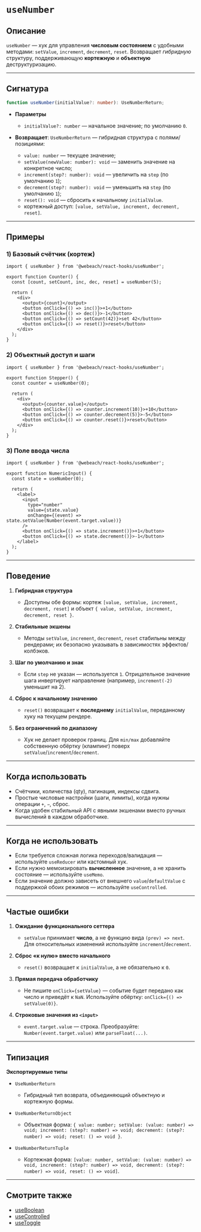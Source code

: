 # `useNumber`

## Описание

`useNumber` — хук для управления **числовым состоянием** с удобными методами: `setValue`, `increment`, `decrement`, `reset`. Возвращает *гибридную* структуру, поддерживающую **кортежную** и **объектную** деструктуризацию.

---

## Сигнатура

```ts
function useNumber(initialValue?: number): UseNumberReturn;
```

- **Параметры**
   - `initialValue?: number` — начальное значение; по умолчанию `0`.

- **Возвращает**: `UseNumberReturn` — гибридная структура с полями/позициями:
   - `value: number` — текущее значение;
   - `setValue(newValue: number): void` — заменить значение на конкретное число;
   - `increment(step?: number): void` — увеличить на `step` (по умолчанию `1`);
   - `decrement(step?: number): void` — уменьшить на `step` (по умолчанию `1`);
   - `reset(): void` — сбросить к начальному `initialValue`.
   - кортежный доступ: `[value, setValue, increment, decrement, reset]`.

---

## Примеры

### 1) Базовый счётчик (кортеж)

```tsx
import { useNumber } from '@webeach/react-hooks/useNumber';

export function Counter() {
  const [count, setCount, inc, dec, reset] = useNumber(5);

  return (
    <div>
      <output>{count}</output>
      <button onClick={() => inc()}>+1</button>
      <button onClick={() => dec()}>-1</button>
      <button onClick={() => setCount(42)}>set 42</button>
      <button onClick={() => reset()}>reset</button>
    </div>
  );
}
```

### 2) Объектный доступ и шаги

```tsx
import { useNumber } from '@webeach/react-hooks/useNumber';

export function Stepper() {
  const counter = useNumber(0);

  return (
    <div>
      <output>{counter.value}</output>
      <button onClick={() => counter.increment(10)}>+10</button>
      <button onClick={() => counter.decrement(5)}>-5</button>
      <button onClick={() => counter.reset()}>reset</button>
    </div>
  );
}
```

### 3) Поле ввода числа

```tsx
import { useNumber } from '@webeach/react-hooks/useNumber';

export function NumericInput() {
  const state = useNumber(0);

  return (
    <label>
      <input
        type="number"
        value={state.value}
        onChange={(event) => state.setValue(Number(event.target.value))}
      />
      <button onClick={() => state.increment()}>+1</button>
      <button onClick={() => state.decrement()}>-1</button>
    </label>
  );
}
```

---

## Поведение

1. **Гибридная структура**
   - Доступны обе формы: кортеж `[value, setValue, increment, decrement, reset]` и объект `{ value, setValue, increment, decrement, reset }`.

2. **Стабильные экшены**
   - Методы `setValue`, `increment`, `decrement`, `reset` стабильны между рендерами; их безопасно указывать в зависимостях эффектов/колбэков.

3. **Шаг по умолчанию и знак**
   - Если `step` не указан — используется `1`. Отрицательное значение шага инвертирует направление (например, `increment(-2)` уменьшит на 2).

4. **Сброс к начальному значению**
   - `reset()` возвращает к **последнему** `initialValue`, переданному хуку на текущем рендере.

5. **Без ограничений по диапазону**
   - Хук не делает проверок границ. Для `min/max` добавляйте собственную обёртку (клампинг) поверх `setValue`/`increment`/`decrement`.

---

## Когда использовать

- Счётчики, количества (qty), пагинация, индексы сдвига.
- Простые числовые настройки (шаги, лимиты), когда нужны операции `+`, `−`, сброс.
- Когда удобен стабильный API с явными экшенами вместо ручных вычислений в каждом обработчике.

---

## Когда **не** использовать

- Если требуется сложная логика переходов/валидация — используйте `useReducer` или кастомный хук.
- Если нужно мемоизировать **вычисленное** значение, а не хранить состояние — используйте `useMemo`.
- Если значение должно зависеть от внешнего `value`/`defaultValue` с поддержкой обоих режимов — используйте `useControlled`.

---

## Частые ошибки

1. **Ожидание функционального сеттера**
   - `setValue` принимает **число**, а не функцию вида `(prev) => next`. Для относительных изменений используйте `increment`/`decrement`.

2. **Сброс «к нулю» вместо начального**
   - `reset()` возвращает к `initialValue`, а не обязательно к `0`.

3. **Прямая передача обработчику**
   - Не пишите `onClick={setValue}` — событие будет передано как число и приведёт к `NaN`. Используйте обёртку: `onClick={() => setValue(0)}`.

4. **Строковые значения из `<input>`**
   - `event.target.value` — строка. Преобразуйте: `Number(event.target.value)` или `parseFloat(...)`.

---

## Типизация


**Экспортируемые типы**

- `UseNumberReturn`
   - Гибридный тип возврата, объединяющий объектную и кортежную формы.

- `UseNumberReturnObject`
   - Объектная форма: `{ value: number; setValue: (value: number) => void; increment: (step?: number) => void; decrement: (step?: number) => void; reset: () => void }`.

- `UseNumberReturnTuple`
   - Кортежная форма: `[value: number, setValue: (value: number) => void, increment: (step?: number) => void, decrement: (step?: number) => void, reset: () => void]`. 

---

## Смотрите также

- [useBoolean](useBoolean.md)
- [useControlled](useControlled.md)
- [useToggle](useToggle.md)
